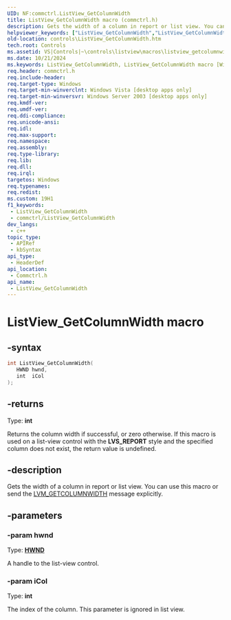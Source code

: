 ```yaml
---
UID: NF:commctrl.ListView_GetColumnWidth
title: ListView_GetColumnWidth macro (commctrl.h)
description: Gets the width of a column in report or list view. You can use this macro or send the LVM_GETCOLUMNWIDTH message explicitly.
helpviewer_keywords: ["ListView_GetColumnWidth","ListView_GetColumnWidth macro [Windows Controls]","_win32_ListView_GetColumnWidth","_win32_ListView_GetColumnWidth_cpp","commctrl/ListView_GetColumnWidth","controls.ListView_GetColumnWidth","controls._win32_ListView_GetColumnWidth"]
old-location: controls\ListView_GetColumnWidth.htm
tech.root: Controls
ms.assetid: VS|Controls|~\controls\listview\macros\listview_getcolumnwidth.htm
ms.date: 10/21/2024
ms.keywords: ListView_GetColumnWidth, ListView_GetColumnWidth macro [Windows Controls], _win32_ListView_GetColumnWidth, _win32_ListView_GetColumnWidth_cpp, commctrl/ListView_GetColumnWidth, controls.ListView_GetColumnWidth, controls._win32_ListView_GetColumnWidth
req.header: commctrl.h
req.include-header: 
req.target-type: Windows
req.target-min-winverclnt: Windows Vista [desktop apps only]
req.target-min-winversvr: Windows Server 2003 [desktop apps only]
req.kmdf-ver: 
req.umdf-ver: 
req.ddi-compliance: 
req.unicode-ansi: 
req.idl: 
req.max-support: 
req.namespace: 
req.assembly: 
req.type-library: 
req.lib: 
req.dll: 
req.irql: 
targetos: Windows
req.typenames: 
req.redist: 
ms.custom: 19H1
f1_keywords:
 - ListView_GetColumnWidth
 - commctrl/ListView_GetColumnWidth
dev_langs:
 - c++
topic_type:
 - APIRef
 - kbSyntax
api_type:
 - HeaderDef
api_location:
 - Commctrl.h
api_name:
 - ListView_GetColumnWidth
---
```


# ListView_GetColumnWidth macro

## -syntax

```cpp
int ListView_GetColumnWidth(
   HWND hwnd,
   int  iCol
);
```

## -returns

Type: **int**

Returns the column width if successful, or zero otherwise. If this macro is used on a list-view control with the <b>LVS_REPORT</b> style and the specified column does not exist, the return value is undefined.


## -description

Gets the width of a column in report or list view. You can use this macro or send the <a href="/windows/desktop/Controls/lvm-getcolumnwidth">LVM_GETCOLUMNWIDTH</a> message explicitly.

## -parameters

### -param hwnd

Type: <b><a href="/windows/desktop/WinProg/windows-data-types">HWND</a></b>

A handle to the list-view control.

### -param iCol

Type: <b>int</b>

The index of the column. This parameter is ignored in list view.
